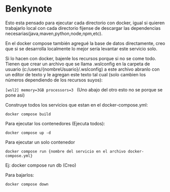 # Benkynote

Esto esta pensado para ejecutar cada directorio con docker, igual si quieren trabajarlo local con cada directorio fijense de descargar las dependencias necesarias(java,maven,python,node,npm,etc).

En el docker compose también agregué la base de datos directamente, creo que si se desarrolla localmente lo mejor sería levantar este servicio solo.

Si lo hacen con docker, bajenle los recursos porque si no se come todo. Tienen que crear un archivo que se llama .wslconfig en la carpeta de usuario (c:/users/{nombreUsuario}/.wslconfig) a este archivo abranlo con un editor de texto y le agregan este texto tal cual (solo cambien los números dependiendo de los recursos suyos):

``[wsl2]
memory=3GB
processors=3
``
(Uno abajo del otro esto no se porque se pone asi)

Construye todos los servicios que estan en el docker-compose.yml:

``docker compose build``

Para ejecutar los contenedores (Ejecuta todos):

``docker compose up -d``

Para ejecutar un solo contenedor

``docker compose run {nombre del servicio en el archivo docker-compose.yml}``

Ej: docker compose run db (Creo)

Para bajarlos:

``docker compose down``
